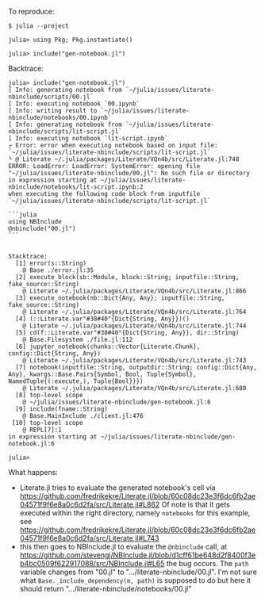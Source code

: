 To reproduce:

```
$ julia --project

julia> using Pkg; Pkg.instantiate()

julia> include("gen-notebook.jl")
```

Backtrace:
````
julia> include("gen-notebook.jl")
[ Info: generating notebook from `~/julia/issues/literate-nbinclude/scripts/00.jl`
[ Info: executing notebook `00.ipynb`
[ Info: writing result to `~/julia/issues/literate-nbinclude/notebooks/00.ipynb`
[ Info: generating notebook from `~/julia/issues/literate-nbinclude/scripts/lit-script.jl`
[ Info: executing notebook `lit-script.ipynb`
┌ Error: error when executing notebook based on input file: `~/julia/issues/literate-nbinclude/scripts/lit-script.jl`
└ @ Literate ~/.julia/packages/Literate/VQn4b/src/Literate.jl:748
ERROR: LoadError: LoadError: SystemError: opening file "~/julia/issues/literate-nbinclude/00.jl": No such file or directory
in expression starting at ~/julia/issues/literate-nbinclude/notebooks/lit-script.ipynb:2
when executing the following code block from inputfile `~/julia/issues/literate-nbinclude/scripts/lit-script.jl`

```julia
using NBInclude
@nbinclude("00.jl")
```


Stacktrace:
  [1] error(s::String)
    @ Base ./error.jl:35
  [2] execute_block(sb::Module, block::String; inputfile::String, fake_source::String)
    @ Literate ~/.julia/packages/Literate/VQn4b/src/Literate.jl:866
  [3] execute_notebook(nb::Dict{Any, Any}; inputfile::String, fake_source::String)
    @ Literate ~/.julia/packages/Literate/VQn4b/src/Literate.jl:764
  [4] (::Literate.var"#38#40"{Dict{String, Any}})()
    @ Literate ~/.julia/packages/Literate/VQn4b/src/Literate.jl:744
  [5] cd(f::Literate.var"#38#40"{Dict{String, Any}}, dir::String)
    @ Base.Filesystem ./file.jl:112
  [6] jupyter_notebook(chunks::Vector{Literate.Chunk}, config::Dict{String, Any})
    @ Literate ~/.julia/packages/Literate/VQn4b/src/Literate.jl:743
  [7] notebook(inputfile::String, outputdir::String; config::Dict{Any, Any}, kwargs::Base.Pairs{Symbol, Bool, Tuple{Symbol}, NamedTuple{(:execute,), Tuple{Bool}}})
    @ Literate ~/.julia/packages/Literate/VQn4b/src/Literate.jl:680
  [8] top-level scope
    @ ~/julia/issues/literate-nbinclude/gen-notebook.jl:6
  [9] include(fname::String)
    @ Base.MainInclude ./client.jl:476
 [10] top-level scope
    @ REPL[7]:1
in expression starting at ~/julia/issues/literate-nbinclude/gen-notebook.jl:6

julia>
````

What happens:
- Literate.jl tries to evaluate the generated notebook's cell via https://github.com/fredrikekre/Literate.jl/blob/60c08dc23e3f6dc6fb2ae04571f9f6e8a0c6d2fa/src/Literate.jl#L862 Of note is that it gets executed within the right directory, namely `notebooks` for this example, see https://github.com/fredrikekre/Literate.jl/blob/60c08dc23e3f6dc6fb2ae04571f9f6e8a0c6d2fa/src/Literate.jl#L743
- this then goes to NBInclude.jl to evaluate the `@nbinclude` call, at https://github.com/stevengj/NBInclude.jl/blob/d1cff61be648d2f8400f3eb4bc0509f622917088/src/NBInclude.jl#L65 the bug occurs.  The `path` variable changes from "00.jl" to ".../literate-nbinclude/00.jl".  I'm not sure what `Base._include_dependency(m, path)` is supposed to do but here it should return ".../literate-nbinclude/notebooks/00.jl"
